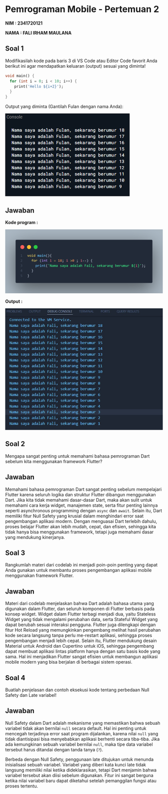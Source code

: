# Pemrograman Mobile - Pertemuan 2

**NIM : 2341720121**

**NAMA : FALI IRHAM MAULANA**

## Soal 1
Modifikasilah kode pada baris 3 di VS Code atau Editor Code favorit Anda berikut ini agar mendapatkan keluaran (output) sesuai yang diminta!

```dart
void main() {
  for (int i = 0; i < 10; i++) {
    print('Hello ${i+2}');
  }
}
```
Output yang diminta (Gantilah Fulan dengan nama Anda):

![alt text](docs/image.png)

## Jawaban

**Kode program :**

![alt text](<docs/code 1.png>)

**Output :**

![alt text](docs/Output_code.jpg)

## Soal 2
Mengapa sangat penting untuk memahami bahasa pemrograman Dart sebelum kita menggunakan framework Flutter?

## Jawaban
Memahami bahasa pemrograman Dart sangat penting sebelum mempelajari Flutter karena seluruh logika dan struktur Flutter dibangun menggunakan Dart. Jika kita tidak memahami dasar-dasar Dart, maka akan sulit untuk memahami cara kerja widget, manajemen state, serta fitur penting lainnya seperti asynchronous programming dengan `async` dan `await`. Selain itu, Dart memiliki fitur Null Safety yang krusial dalam menghindari error saat pengembangan aplikasi modern. Dengan menguasai Dart terlebih dahulu, proses belajar Flutter akan lebih mudah, cepat, dan efisien, sehingga kita tidak hanya bisa menggunakan framework, tetapi juga memahami dasar yang mendukung kinerjanya.

## Soal 3
Rangkumlah materi dari codelab ini menjadi poin-poin penting yang dapat Anda gunakan untuk membantu proses pengembangan aplikasi mobile menggunakan framework Flutter.

## Jawaban
Materi dari codelab menjelaskan bahwa Dart adalah bahasa utama yang digunakan dalam Flutter, dan seluruh komponen di Flutter berbasis pada konsep widget. Widget dalam Flutter terbagi menjadi dua, yaitu Stateless Widget yang tidak mengalami perubahan data, serta Stateful Widget yang dapat berubah sesuai interaksi pengguna. Flutter juga dilengkapi dengan fitur Hot Reload yang memungkinkan pengembang melihat hasil perubahan kode secara langsung tanpa perlu me-restart aplikasi, sehingga proses pengembangan menjadi lebih cepat. Selain itu, Flutter mendukung desain Material untuk Android dan Cupertino untuk iOS, sehingga pengembang dapat membuat aplikasi lintas platform hanya dengan satu basis kode yang sama. Hal ini menjadikan Flutter sangat efisien untuk membangun aplikasi mobile modern yang bisa berjalan di berbagai sistem operasi.

## Soal 4
Buatlah penjelasan dan contoh eksekusi kode tentang perbedaan Null Safety dan Late variabel!

## Jawaban

Null Safety dalam Dart adalah mekanisme yang memastikan bahwa sebuah variabel tidak akan bernilai `null` secara default. Hal ini penting untuk mencegah terjadinya error saat program dijalankan, karena nilai `null` yang tidak diantisipasi bisa menyebabkan aplikasi berhenti secara tiba-tiba. Jika ada kemungkinan sebuah variabel bernilai `null`, maka tipe data variabel tersebut harus ditandai dengan tanda tanya (`?`). 

Berbeda dengan Null Safety, penggunaan late ditujukan untuk menunda inisialisasi sebuah variabel. Variabel yang diberi kata kunci late tidak langsung memiliki nilai ketika dideklarasikan, tetapi Dart menjamin bahwa variabel tersebut akan diisi sebelum digunakan. Fitur ini sangat berguna ketika nilai variabel baru dapat diketahui setelah pemanggilan fungsi atau proses tertentu.




